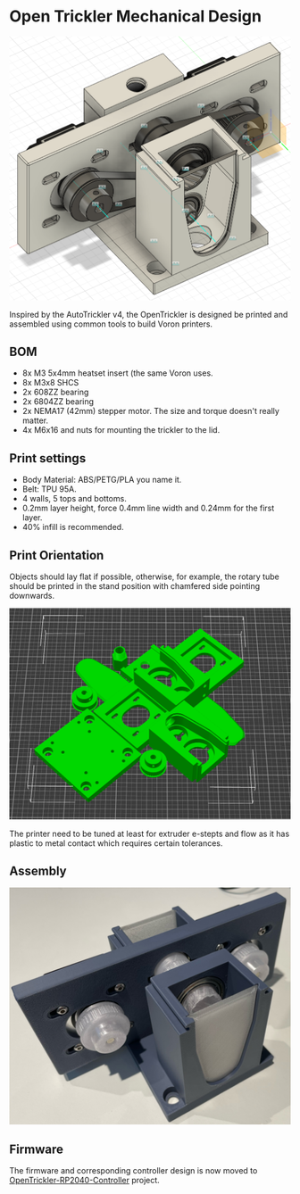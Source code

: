 Open Trickler Mechanical Design
===========

![cad_view](Resources/cad_view.PNG)

Inspired by the AutoTrickler v4, the OpenTrickler is designed be printed and assembled using common tools to build Voron printers.


BOM
---------

 * 8x M3 5x4mm heatset insert (the same Voron uses.
 * 8x M3x8 SHCS
 * 2x 608ZZ bearing
 * 2x 6804ZZ bearing
 * 2x NEMA17 (42mm) stepper motor. The size and torque doesn't really matter.
 * 4x M6x16 and nuts for mounting the trickler to the lid. 

Print settings
---------

 * Body Material: ABS/PETG/PLA you name it.
 * Belt: TPU 95A.
 * 4 walls, 5 tops and bottoms.
 * 0.2mm layer height, force 0.4mm line width and 0.24mm for the first layer.
 * 40% infill is recommended.

Print Orientation 
---------

Objects should lay flat if possible, otherwise, for example, the rotary tube should be printed in the stand position with chamfered side pointing downwards. 

![print_orientation](Resources/print_orientation.PNG)

The printer need to be tuned at least for extruder e-stepts and flow as it has plastic to metal contact which requires certain tolerances.


Assembly 
---------

![assembly](Resources/assembly.PNG)


Firmware
--------
The firmware and corresponding controller design is now moved to [OpenTrickler-RP2040-Controller](https://github.com/eamars/OpenTrickler-RP2040-Controller) project.
